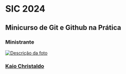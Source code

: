 


# SIC 2024

## Minicurso de Git e Github na Prática

### Ministrante


[![Descrição da foto](https://avatars.githubusercontent.com/u/49682105?v=4)](https://github.com/kaiochristaldo)
### [Kaio Christaldo](https://github.com/kaiochristaldo)



